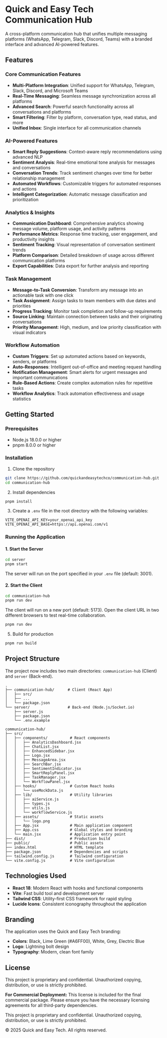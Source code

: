 # Quick and Easy Tech Communication Hub

A cross-platform communication hub that unifies multiple messaging platforms (WhatsApp, Telegram, Slack, Discord, Teams) with a branded interface and advanced AI-powered features.

## Features

### Core Communication Features
- **Multi-Platform Integration**: Unified support for WhatsApp, Telegram, Slack, Discord, and Microsoft Teams
- **Real-Time Messaging**: Seamless message synchronization across all platforms
- **Advanced Search**: Powerful search functionality across all conversations and platforms
- **Smart Filtering**: Filter by platform, conversation type, read status, and more
- **Unified Inbox**: Single interface for all communication channels

### AI-Powered Features
- **Smart Reply Suggestions**: Context-aware reply recommendations using advanced NLP
- **Sentiment Analysis**: Real-time emotional tone analysis for messages and conversations
- **Conversation Trends**: Track sentiment changes over time for better relationship management
- **Automated Workflows**: Customizable triggers for automated responses and actions
- **Intelligent Categorization**: Automatic message classification and prioritization

### Analytics & Insights
- **Communication Dashboard**: Comprehensive analytics showing message volume, platform usage, and activity patterns
- **Performance Metrics**: Response time tracking, user engagement, and productivity insights
- **Sentiment Tracking**: Visual representation of conversation sentiment trends
- **Platform Comparison**: Detailed breakdown of usage across different communication platforms
- **Export Capabilities**: Data export for further analysis and reporting

### Task Management
- **Message-to-Task Conversion**: Transform any message into an actionable task with one click
- **Task Assignment**: Assign tasks to team members with due dates and priorities
- **Progress Tracking**: Monitor task completion and follow-up requirements
- **Source Linking**: Maintain connection between tasks and their originating conversations
- **Priority Management**: High, medium, and low priority classification with visual indicators

### Workflow Automation
- **Custom Triggers**: Set up automated actions based on keywords, senders, or platforms
- **Auto-Responses**: Intelligent out-of-office and meeting request handling
- **Notification Management**: Smart alerts for urgent messages and important communications
- **Rule-Based Actions**: Create complex automation rules for repetitive tasks
- **Workflow Analytics**: Track automation effectiveness and usage statistics

## Getting Started

### Prerequisites
- Node.js 18.0.0 or higher
- pnpm 8.0.0 or higher

### Installation
1. Clone the repository
```bash
git clone https://github.com/quickandeasytechco/communication-hub.git
cd communication-hub
```

2. Install dependencies
```bash
pnpm install
```

3. Create a `.env` file in the root directory with the following variables:
```
VITE_OPENAI_API_KEY=your_openai_api_key
VITE_OPENAI_API_BASE=https://api.openai.com/v1
```

### Running the Application

#### 1. Start the Server
```bash
cd server
pnpm start
```
The server will run on the port specified in your `.env` file (default: 3001).

#### 2. Start the Client
```bash
cd communication-hub
pnpm run dev
```
The client will run on a new port (default: 5173). Open the client URL in two different browsers to test real-time collaboration.
```bash
pnpm run dev
```

5. Build for production
```bash
pnpm run build
```

## Project Structure

The project now includes two main directories: `communication-hub` (Client) and `server` (Back-end).

```
.
├── communication-hub/      # Client (React App)
│   ├── src/
│   ├── ...
│   └── package.json
└── server/                 # Back-end (Node.js/Socket.io)
    ├── server.js
    ├── package.json
    └── .env.example
```

```
communication-hub/
├── src/
│   ├── components/          # React components
│   │   ├── AnalyticsDashboard.jsx
│   │   ├── ChatList.jsx
│   │   ├── EnhancedSidebar.jsx
│   │   ├── Logo.jsx
│   │   ├── MessageArea.jsx
│   │   ├── SearchBar.jsx
│   │   ├── SentimentIndicator.jsx
│   │   ├── SmartReplyPanel.jsx
│   │   ├── TaskManager.jsx
│   │   └── WorkflowPanel.jsx
│   ├── hooks/               # Custom React hooks
│   │   └── useMockData.js
│   ├── lib/                 # Utility libraries
│   │   ├── aiService.js
│   │   ├── types.js
│   │   ├── utils.js
│   │   └── workflowService.js
│   ├── assets/              # Static assets
│   │   └── logo.png
│   ├── App.jsx              # Main application component
│   ├── App.css              # Global styles and branding
│   └── main.jsx             # Application entry point
├── dist/                    # Production build
├── public/                  # Public assets
├── index.html               # HTML template
├── package.json             # Dependencies and scripts
├── tailwind.config.js       # Tailwind configuration
└── vite.config.js           # Vite configuration
```

## Technologies Used

- **React 18**: Modern React with hooks and functional components
- **Vite**: Fast build tool and development server
- **Tailwind CSS**: Utility-first CSS framework for rapid styling
- **Lucide Icons**: Consistent iconography throughout the application

## Branding

The application uses the Quick and Easy Tech branding:
- **Colors**: Black, Lime Green (#A6FF00), White, Grey, Electric Blue
- **Logo**: Lightning bolt design
- **Typography**: Modern, clean font family

## License

This project is proprietary and confidential. Unauthorized copying, distribution, or use is strictly prohibited.

**For Commercial Deployment:** This license is included for the final commercial package. Please ensure you have the necessary licensing agreements for all third-party dependencies.


This project is proprietary and confidential. Unauthorized copying, distribution, or use is strictly prohibited.

© 2025 Quick and Easy Tech. All rights reserved.
